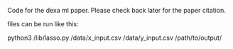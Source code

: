 Code for the dexa ml paper. Please check back later for the paper citation.

files can be run like this:  

python3 /lib/lasso.py /data/x_input.csv /data/y_input.csv /path/to/output/   
